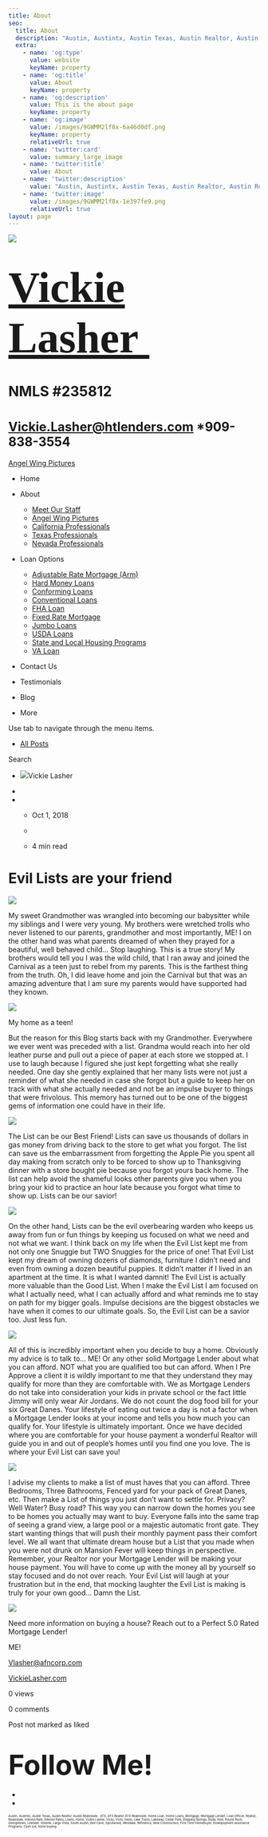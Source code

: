```yaml
---
title: About
seo:
  title: About
  description: "Austin, Austintx, Austin Texas, Austin Realtor, Austin Realestate,\_ ATX, ATX Realtor ATX Realestate, Home Loan, Home Loans, Mortgage, Mortgage Lender, Loan Officer, Realtor, Realestate, Interest "
  extra:
    - name: 'og:type'
      value: website
      keyName: property
    - name: 'og:title'
      value: About
      keyName: property
    - name: 'og:description'
      value: This is the about page
      keyName: property
    - name: 'og:image'
      value: /images/9GWMM2lf8x-6a46d0df.png
      keyName: property
      relativeUrl: true
    - name: 'twitter:card'
      value: summary_large_image
    - name: 'twitter:title'
      value: About
    - name: 'twitter:description'
      value: "Austin, Austintx, Austin Texas, Austin Realtor, Austin Realestate,\_ ATX, ATX Realtor ATX Realestate, Home Loan, Home Loans, Mortgage, Mortgage Lender, Loan Officer, Realtor, Realestate, Interest Rate, Interest Rates, "
    - name: 'twitter:image'
      value: /images/9GWMM2lf8x-1e397fe9.png
      relativeUrl: true
layout: page
---
```


![](https://static.wixstatic.com/media/5afe60462baf41e79586f3fdaf78d664.jpg/v1/fill/w_480,h_291,al_c,q_80,usm_0.66_1.00_0.01,blur_2/5afe60462baf41e79586f3fdaf78d664.jpg)

# <span style="font-size:87px"><span style="font-family:libre baskerville,serif">[Vickie Lasher ](../index.html)</span></span>

# NMLS \#235812

# <span style="font-size:25px"><Vickie.Lasher@htlenders.com> \*909-838-3554</span>

<a href="../angel-wing-pictures.html" class="_1fbEI"><span class="_1Qjd7">Angel Wing Pictures</span></a>

-   <span id="DrpDwnMn00"><a href="../index.html" class="_11ip9"></a></span>
    Home

-   <span id="DrpDwnMn01"><a href="../about.html" class="_11ip9"></a></span>
    About

    -   [Meet Our Staff](../meet-our-staff.html)
    -   [Angel Wing Pictures](../angel-wing-pictures.html)
    -   [California Professionals](../recommended-profssionals.html)
    -   [Texas Professionals](../texas-recommended-professionals.html)
    -   [Nevada Professionals](../nevada-recommended-professionals.html)

-   <span id="DrpDwnMn02"><a href="../loan-options.html" class="_11ip9"></a></span>
    Loan Options

    -   [Adjustable Rate Mortgage (Arm)](../adjustable-rate-mortgage-arm.html)
    -   [Hard Money Loans](../hard-money-loans.html)
    -   [Conforming Loans](../conforming-loans.html)
    -   [Conventional Loans](../conventional-loans.html)
    -   [FHA Loan](../fha-loan.html)
    -   [Fixed Rate Mortgage](../fixed-rate-mortgage.html)
    -   [Jumbo Loans](../jumbo-loans.html)
    -   [USDA Loans](../rhs-loan-programs.html)
    -   [State and Local Housing Programs](../state-and-local-housing-programs.html)
    -   [VA Loan](../va-loan.html)

-   <span id="DrpDwnMn03"><a href="../contact.html" class="_11ip9"></a></span>
    Contact Us

-   <span id="DrpDwnMn04"><a href="../testimonials.html" class="_11ip9"></a></span>
    Testimonials

-   <span id="DrpDwnMn05"><a href="../blog.html" class="_11ip9"></a></span>
    Blog

-   More

Use tab to navigate through the menu items.

-   <a href="../blog.html" class="_2MzDA blog-navigation-container-color blog-navigation-container-font blog-navigation-link-hover-color">All Posts</a>

Search

-   <span class="_1NzhF avatar-image" i18n="[object Object]"><img src="https://gravatar.com/avatar/d5a4c4dfa58333c9beb6962dd38d245b?d=blank" class="_18Vq1 fluid-avatar-image" /></span><span class="iYG_V user-name _4AzY3" title="Vickie Lasher" data-hook="user-name">Vickie Lasher</span>

-

-   -   <span class="post-metadata__date time-ago" title="Oct 1, 2018" data-hook="time-ago">Oct 1, 2018</span>
    -

    -   <span class="post-metadata__readTime" i18n="[object Object]" title="4 min read" data-hook="time-to-read">4 min read</span>

# <span class="post-title__text blog-post-title-font blog-post-title-color"><span class="blog-post-title-font blog-post-title-color">Evil Lists are your friend </span></span>

<span class="_2PHJq public-DraftStyleDefault-ltr">  
</span>

<img src="https://static.wixstatic.com/media/b5d103_2081c7c2296647fd8c2eba417b3421a0~mv2_d_1240_1207_s_2.jpg/v1/fit/w_750,h_731,al_c,q_20/file.jpg" class="OzAYt _3ii3f" />

<span class="_2PHJq public-DraftStyleDefault-ltr">  
</span>

<span class="_2PHJq public-DraftStyleDefault-ltr">My sweet Grandmother was wrangled into becoming our babysitter while my siblings and I were very young. My brothers were wretched trolls who never listened to our parents, grandmother and most importantly, ME! I on the other hand was what parents dreamed of when they prayed for a beautiful, well behaved child… Stop laughing. This is a true story! My brothers would tell you I was the wild child, that I ran away and joined the Carnival as a teen just to rebel from my parents. This is the farthest thing from the truth. Oh, I did leave home and join the Carnival but that was an amazing adventure that I am sure my parents would have supported had they known.</span>

<span class="_2PHJq public-DraftStyleDefault-ltr">  
</span>

<img src="https://static.wixstatic.com/media/b5d103_551169375f0c4ba99a830d2dcc7b8fe4~mv2.jpg/v1/fit/w_358,h_500,al_c,q_20/file.jpg" class="OzAYt _3ii3f" />

<span class="EilAw" dir="auto">My home as a teen!</span>

<span class="_2PHJq public-DraftStyleDefault-ltr">  
</span>

<span class="_2PHJq public-DraftStyleDefault-ltr"> But the reason for this Blog starts back with my Grandmother. Everywhere we ever went was preceded with a list. Grandma would reach into her old leather purse and pull out a piece of paper at each store we stopped at. I use to laugh because I figured she just kept forgetting what she really needed. One day she gently explained that her many lists were not just a reminder of what she needed in case she forgot but a guide to keep her on track with what she actually needed and not be an impulse buyer to things that were frivolous. This memory has turned out to be one of the biggest gems of information one could have in their life.</span>

<span class="_2PHJq public-DraftStyleDefault-ltr">  
</span>

<img src="https://static.wixstatic.com/media/b5d103_7b1da12e1a024cc8b80b4f4935f8d9ed~mv2.jpeg/v1/fit/w_750,h_440,al_c,q_20/file.jpeg" class="OzAYt _3ii3f" />

<span class="_2PHJq public-DraftStyleDefault-ltr">  
</span>

<span class="_2PHJq public-DraftStyleDefault-ltr">The List can be our Best Friend! Lists can save us thousands of dollars in gas money from driving back to the store to get what you forgot. The list can save us the embarrassment from forgetting the Apple Pie you spent all day making from scratch only to be forced to show up to Thanksgiving dinner with a store bought pie because you forgot yours back home. The list can help avoid the shameful looks other parents give you when you bring your kid to practice an hour late because you forgot what time to show up. Lists can be our savior!</span>

<span class="_2PHJq public-DraftStyleDefault-ltr">  
</span>

<img src="https://static.wixstatic.com/media/b5d103_0a2a589a8cbe4c0d912b34590043c1d9~mv2_d_1240_1228_s_2.jpg/v1/fit/w_750,h_743,al_c,q_20/file.jpg" class="OzAYt _3ii3f" />

<span class="_2PHJq public-DraftStyleDefault-ltr">  
</span>

<span class="_2PHJq public-DraftStyleDefault-ltr">On the other hand, Lists can be the evil overbearing warden who keeps us away from fun or fun things by keeping us focused on what we need and not what we want. I think back on my life when the Evil List kept me from not only one Snuggie but TWO Snuggies for the price of one! That Evil List kept my dream of owning dozens of diamonds, furniture I didn’t need and even from owning a dozen beautiful puppies. It didn’t matter if I lived in an apartment at the time. It is what I wanted damnit! The Evil List is actually more valuable than the Good List. When I make the Evil List I am focused on what I actually need, what I can actually afford and what reminds me to stay on path for my bigger goals. Impulse decisions are the biggest obstacles we have when it comes to our ultimate goals. So, the Evil List can be a savior too. Just less fun.</span>

<span class="_2PHJq public-DraftStyleDefault-ltr">  
</span>

<img src="https://static.wixstatic.com/media/b5d103_06845d9dca264c0d8ba16ec44a2b1c9a~mv2.jpg/v1/fit/w_750,h_417,al_c,q_20/file.jpg" class="OzAYt _3ii3f" />

<span class="_2PHJq public-DraftStyleDefault-ltr">  
</span>

<span class="_2PHJq public-DraftStyleDefault-ltr">All of this is incredibly important when you decide to buy a home. Obviously my advice is to talk to… ME! Or any other solid Mortgage Lender about what you can afford. NOT what you are qualified too but can afford. When I Pre Approve a client it is wildly important to me that they understand they may qualify for more than they are comfortable with. We as Mortgage Lenders do not take into consideration your kids in private school or the fact little Jimmy will only wear Air Jordans. We do not count the dog food bill for your six Great Danes. Your lifestyle of eating out twice a day is not a factor when a Mortgage Lender looks at your income and tells you how much you can qualify for. Your lifestyle is ultimately important. Once we have decided where you are comfortable for your house payment a wonderful Realtor will guide you in and out of people’s homes until you find one you love. The is where your Evil List can save you!</span>

<span class="_2PHJq public-DraftStyleDefault-ltr">  
</span>

<img src="https://static.wixstatic.com/media/b5d103_f14eb59bd11d4142957c356a16e1c7f3~mv2_d_1240_1223_s_2.jpg/v1/fit/w_750,h_740,al_c,q_20/file.jpg" class="OzAYt _3ii3f" />

<span class="_2PHJq public-DraftStyleDefault-ltr">  
</span>

<span class="_2PHJq public-DraftStyleDefault-ltr">I advise my clients to make a list of must haves that you can afford. Three Bedrooms, Three Bathrooms, Fenced yard for your pack of Great Danes, etc. Then make a List of things you just don’t want to settle for. Privacy? Well Water? Busy road? This way you can narrow down the homes you see to be homes you actually may want to buy. Everyone falls into the same trap of seeing a grand view, a large pool or a majestic automatic front gate. They start wanting things that will push their monthly payment pass their comfort level. We all want that ultimate dream house but a List that you made when you were not drunk on Mansion Fever will keep things in perspective. Remember, your Realtor nor your Mortgage Lender will be making your house payment. You will have to come up with the money all by yourself so stay focused and do not over reach. Your Evil List will laugh at your frustration but in the end, that mocking laughter the Evil List is making is truly for your own good… Damn the List.</span>

<span class="_2PHJq public-DraftStyleDefault-ltr">  
</span>

<img src="https://static.wixstatic.com/media/b5d103_9d9611a8bf5a4922948d6b14fe22b7b9~mv2_d_1536_1920_s_2.jpg/v1/fit/w_750,h_938,al_c,q_20/file.jpg" class="OzAYt _3ii3f" />

<span class="_2PHJq public-DraftStyleDefault-ltr">  
</span>

<span class="_2PHJq public-DraftStyleDefault-ltr">Need more information on buying a house? Reach out to a Perfect 5.0 Rated Mortgage Lender!</span>

<span class="_2PHJq public-DraftStyleDefault-ltr">ME!</span>

<span class="_2PHJq public-DraftStyleDefault-ltr"><a href="http://VickieLasher.com" class="_3Bkfb _1lsz7"><span class="underline">Vlasher@afncorp.com</span></a></span>

<span class="_2PHJq public-DraftStyleDefault-ltr"><a href="http://VickieLasher.com" class="_3Bkfb _1lsz7"><span class="underline">VickieLasher.com</span></a></span>

<span class="_38Zqt"></span>

<span class="_38Zqt"></span>

<span class="_38Zqt"></span>

<span class="_38Zqt"></span>

<span tabindex="0">0 views</span>

<span tabindex="0">0 comments</span>

<span class="_3KwtW" aria-live="off">Post not marked as liked</span><span class="_1l1q9" data-hook="like-button-with-count__like-count"></span>

<span class="_1jqCz blog-text-background-color"></span><span class="_1jqCz blog-text-background-color"></span><span class="_1jqCz blog-text-background-color"></span>

# <span style="font-size:55px;"><span style="font-weight:bold;">Follow Me!</span></span>

-   <span id="dataItem-jjeedrml1-comp-jjeedrlu"><a href="https://www.facebook.com/vickie.s.lasher" class="_26AQd"></a></span>
-   <span id="dataItem-jjeedrmm-comp-jjeedrlu"><a href="https://www.instagram.com/vickielasher/" class="_26AQd"></a></span>

<span class="color_12"><span style="font-size:6px">Austin, Austintx, Austin Texas, Austin Realtor, Austin Realestate,  ATX, ATX Realtor ATX Realestate, Home Loan, Home Loans, Mortgage, Mortgage Lender, Loan Officer, Realtor, Realestate, Interest Rate, Interest Rates, Loans, Home, Vickie Lasher, Vicky, Vicki, Oasis, Lake Travis, Lakeway, Cedar Park, Dripping Springs, Buda, Kyle, Round Rock, Georgetown, Leander, Volente, Largo Vista, South Austin, Bee Cave, Spicewood, Westlake, Refinance, New Construction, First Time Homebuyer, Downpayment assistance Programs, Cash out, home buying</span></span>


